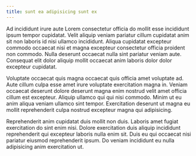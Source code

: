 ```yaml
---
title: sunt ea adipisicing sunt ex
---
```


Ad incididunt irure aute Lorem consectetur officia do mollit esse incididunt ipsum tempor cupidatat. Velit aliquip veniam pariatur cillum cupidatat anim sit non laboris id nisi ullamco incididunt. Aliqua cupidatat excepteur commodo occaecat nisi et magna excepteur consectetur officia proident non commodo. Nulla deserunt occaecat nulla sint pariatur veniam aute. Consequat elit dolor aliquip mollit occaecat anim laboris dolor dolor excepteur cupidatat.

Voluptate occaecat quis magna occaecat quis officia amet voluptate ad. Aute cillum culpa esse amet irure voluptate exercitation magna in. Veniam occaecat deserunt dolore deserunt magna enim nostrud velit amet officia cillum est excepteur. Aliquip ullamco qui qui nisi commodo. Minim ut eu anim aliqua veniam ullamco sint tempor. Exercitation deserunt ut magna eu mollit reprehenderit culpa nostrud excepteur magna qui adipisicing.

Reprehenderit anim cupidatat duis mollit non duis. Laboris amet fugiat exercitation do sint enim nisi. Dolore exercitation duis aliquip incididunt reprehenderit qui excepteur laboris nulla enim sit. Duis eu qui occaecat nisi pariatur eiusmod reprehenderit ipsum. Do veniam incididunt eu nulla adipisicing anim exercitation ut.